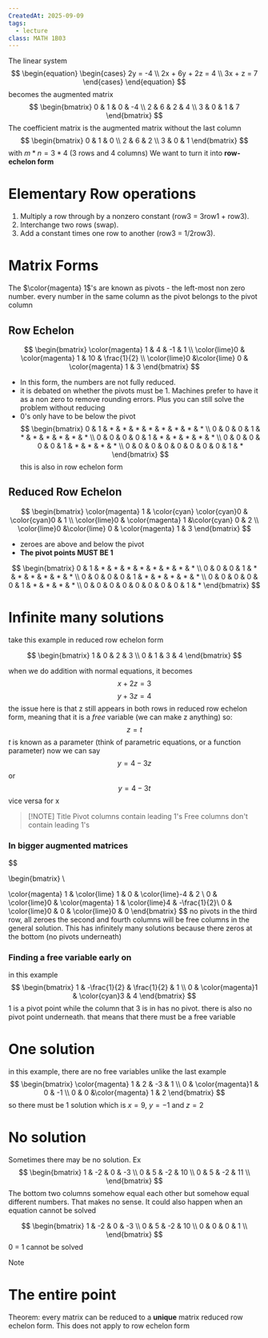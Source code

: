 ```yaml
---
CreatedAt: 2025-09-09
tags:
  - lecture
class: MATH 1B03
---
```

The linear system
$$
\begin{equation}
\begin{cases}
2y = -4 \\
2x + 6y + 2z = 4 \\
3x + z = 7
\end{cases}
\end{equation}
$$
becomes the augmented matrix
$$
\begin{bmatrix}
0 & 1 & 0 & -4 \\
2 & 6 & 2 & 4 \\
3 & 0 & 1 & 7
\end{bmatrix}
$$
The coefficient matrix is the augmented matrix without the last column
$$
\begin{bmatrix}
0 & 1 & 0  \\
2 & 6 & 2  \\
3 & 0 & 1 
\end{bmatrix}
$$
with $m*n = 3 * 4$ (3 rows and 4 columns)
We want to turn it into **row-echelon form** 


# Elementary Row operations
1. Multiply a row through by a nonzero constant (row3 = 3row1 + row3).
2. Interchange two rows (swap).
3. Add a constant times one row to another (row3 = 1/2row3).


# Matrix Forms
The $\color{magenta} 1$'s are known as pivots - the left-most non zero number. every number in the same column as the pivot belongs to the pivot column
## Row Echelon

$$
\begin{bmatrix}
\color{magenta} 1 & 4 & -1 & 1 \\
\color{lime}0 & \color{magenta} 1 & 10 & \frac{1}{2} \\
\color{lime}0 &\color{lime} 0 & \color{magenta} 1 & 3
\end{bmatrix}
$$
- In this form, the numbers are not fully reduced. 
- it is debated on whether the pivots must be 1. Machines prefer to have it as a non zero to remove rounding errors. Plus you can still solve the problem without reducing
- 0's only have to be below the pivot
$$
\begin{bmatrix}
0 & 1 & * & * & * & * & * & * & * & * \\
0 & 0 & 0 & 1 & * & * & * & * & * & * \\
0 & 0 & 0 & 0 & 1 & * & * & * & * & * \\
0 & 0 & 0 & 0 & 0 & 1 & * & * & * & * \\
0 & 0 & 0 & 0 & 0 & 0 & 0 & 0 & 1 & *
\end{bmatrix}
$$
this is also in row echelon form
## Reduced Row Echelon
$$
\begin{bmatrix}
\color{magenta} 1 & \color{cyan} \color{cyan}0 & \color{cyan}0 & 1 \\
\color{lime}0 & \color{magenta} 1 &\color{cyan} 0 & 2 \\
\color{lime}0 &\color{lime} 0 & \color{magenta} 1 & 3
\end{bmatrix}
$$
- zeroes are above and below the pivot
- **The pivot points MUST BE 1**

$$
\begin{bmatrix}
0 & 1 & * & * & * & * & * & * & * & * \\
0 & 0 & 0 & 1 & * & * & * & * & * & * \\
0 & 0 & 0 & 0 & 1 & * & * & * & * & * \\
0 & 0 & 0 & 0 & 0 & 1 & * & * & * & * \\
0 & 0 & 0 & 0 & 0 & 0 & 0 & 0 & 1 & *
\end{bmatrix}
$$

# Infinite many solutions
take this example in reduced row echelon form

$$
\begin{bmatrix}
1 & 0 & 2 & 3 \\
0 & 1 & 3 & 4
\end{bmatrix}
$$

when we do addition with normal equations, it becomes
$$x + 2z = 3$$
$$y + 3z = 4$$
the issue here is that z still appears in both rows in reduced row echelon form, meaning that it is a *free* variable (we can make z anything) so:
$$z = t$$ $t$ is known as a parameter (think of parametric equations, or a function parameter)
now we can say $$y = 4-3z$$ or $$y = 4-3t$$
vice versa for x

> [!NOTE] Title
> Pivot columns contain leading 1's
> Free columns don't contain leading 1's

### In bigger augmented matrices
$$

\begin{bmatrix} \\

\color{magenta} 1 & \color{lime}  1 & 0 & \color{lime}-4 & 2 \\
0 & \color{lime}0 & \color{magenta}  1 & \color{lime}4  & -\frac{1}{2}\\
0 & \color{lime}0 & 0 & \color{lime}0 & 0
\end{bmatrix}
$$
no pivots in the third row, all zeroes
the second and fourth columns will be free columns in the general solution. This has infinitely many solutions because there zeros at the bottom (no pivots underneath)

### Finding a free variable early on
in this example
$$
\begin{bmatrix}
1 & -\frac{1}{2} & \frac{1}{2} & 1  \\
0  & \color{magenta}1 & \color{cyan}3 & 4
\end{bmatrix}
$$
1 is a pivot point while the column that 3 is in has no pivot. there is also no pivot point underneath. that means that there must be a free variable

# One solution
in this example, there are no free variables unlike the last example
$$
\begin{bmatrix}
\color{magenta} 1 & 2 & -3 & 1 \\
0 & \color{magenta}1 & 0 & -1 \\
0 & 0 &\color{magenta} 1 & 2
\end{bmatrix}
$$
so there must be 1 solution which is $x = 9$, $y = -1$ and $z = 2$

# No solution
Sometimes there may be no solution. Ex
$$
\begin{bmatrix}
1 & -2 & 0 & -3 \\
0 & 5 & -2 & 10 \\
0 & 5 & -2 & 11 \\
\end{bmatrix}
$$
The bottom two columns somehow equal each other but somehow equal different numbers. That makes no sense.
It could also happen when an equation cannot be solved

$$
\begin{bmatrix}
1 & -2 & 0 & -3 \\
0 & 5 & -2 & 10 \\
0 & 0 & 0 & 1 \\
\end{bmatrix}
$$
0 = 1 cannot be solved



> [!NOTE]
> # The entire point
> Theorem: every matrix can be reduced to a **unique** matrix reduced row echelon form. This does not apply to row echelon form


